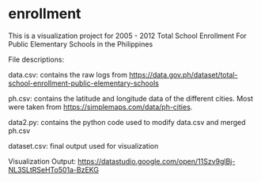 # enrollment
This is a visualization project for 2005 - 2012 Total School Enrollment For Public Elementary Schools in the Philippines

File descriptions:

data.csv: contains the raw logs from  https://data.gov.ph/dataset/total-school-enrollment-public-elementary-schools

ph.csv: contains the latitude and longitude data of the different cities. Most were taken from https://simplemaps.com/data/ph-cities.

data2.py: contains the python code used to modify data.csv and merged ph.csv

dataset.csv: final output used for visualization

Visualization Output: https://datastudio.google.com/open/11Szv9glBj-NL3SLtRSeHTo501a-BzEKG
